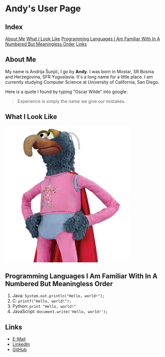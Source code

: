 # Andy's User Page

## Index
[About Me]()
[What I Look Like]()
[Programming Languages I Am Familiar With In A Numbered But Meaningless Order]()
[Links]()

## About Me
My name is Andrija Šunjić, I go by **Andy**. I was born in Mostar, SR Bosnia and Herzegovina, SFR Yugoslavia. It's a long name for a little place. I am currently studying Computer Science at University of California, San Diego.

Here is a quote I found by typing "Oscar Wilde" into google:
>Experience is simply the name we give our mistakes.

## What I Look Like
![Picture of me](raw-powerlifting.png)

## Programming Languages I Am Familiar With In A Numbered But Meaningless Order
1. Java:       ```System.out.println("Hello, world!");```
2. C:          ```printf("Hello, world!");```
3. Python:     ```print "Hello, world!"```
4. JavaScript: ```document.write('Hello, world!');```

## Links
- [E-Mail](asunjic@ucsd.edu)
- [LinkedIn](www.linkedin.com/in/andrija-sunjic)
- [GitHub](https://github.com/andrija-s)